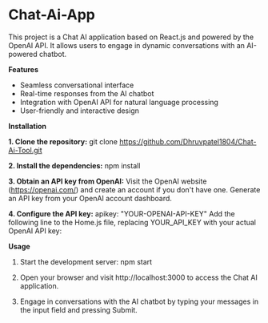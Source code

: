 # Chat-Ai-App
This project is a Chat AI application based on React.js and powered by the OpenAI API. It allows users to engage in dynamic conversations with an AI-powered chatbot.

**Features**
* Seamless conversational interface
* Real-time responses from the AI chatbot
* Integration with OpenAI API for natural language processing
* User-friendly and interactive design

**Installation**

**1. Clone the repository:**
git clone https://github.com/Dhruvpatel1804/Chat-Ai-Tool.git

**2. Install the dependencies:**
npm install

**3. Obtain an API key from OpenAI:**
Visit the OpenAI website (https://openai.com/) and create an account if you don't have one.
Generate an API key from your OpenAI account dashboard.

**4. Configure the API key:**
apikey: "YOUR-OPENAI-API-KEY" 
Add the following line to the Home.js file, replacing YOUR_API_KEY with your actual OpenAI API key:

**Usage**
1. Start the development server:
npm start

2. Open your browser and visit http://localhost:3000 to access the Chat AI application.

3. Engage in conversations with the AI chatbot by typing your messages in the input field and pressing Submit.
